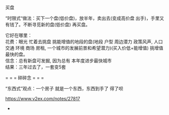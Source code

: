 
买盘

“时限式“做法：买下一个盘(低价盘)，放半年，卖出去(变成高价盘 出手)，手里又有钱了。不断寻觅新的盘(低价盘) 再买盘。

它好在哪里：<br>
花费：眼光 忙着去挑盘 挑能增值的地段的盘(地段 户型 周边潜力 政策风声, 人口 交通 环境 商场 房租, 一个城市的发展前景和希望潜力)(买入价低+能增值) 挑增值最快的盘。<br>
信念：总有新盘可发掘, 因为总有 本年度进步最快城市<br>
结果：三年过去了，一套变5套


= = = 碎碎念 = = =

“东西式”观点：一个房子 就是一个东西，东西到手了 得了呗

https://www.v2ex.com/notes/27817

-
